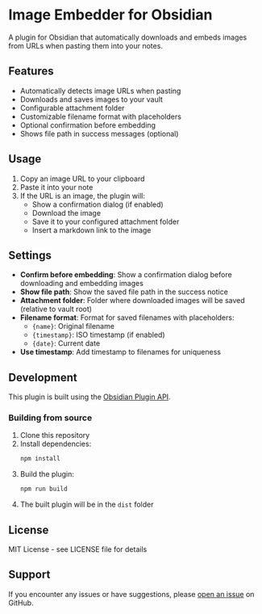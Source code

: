 # Image Embedder for Obsidian

A plugin for Obsidian that automatically downloads and embeds images from URLs when pasting them into your notes.

## Features

- Automatically detects image URLs when pasting
- Downloads and saves images to your vault
- Configurable attachment folder
- Customizable filename format with placeholders
- Optional confirmation before embedding
- Shows file path in success messages (optional)

## Usage

1. Copy an image URL to your clipboard
2. Paste it into your note
3. If the URL is an image, the plugin will:
   - Show a confirmation dialog (if enabled)
   - Download the image
   - Save it to your configured attachment folder
   - Insert a markdown link to the image

## Settings

- **Confirm before embedding**: Show a confirmation dialog before downloading and embedding images
- **Show file path**: Show the saved file path in the success notice
- **Attachment folder**: Folder where downloaded images will be saved (relative to vault root)
- **Filename format**: Format for saved filenames with placeholders:
  - `{name}`: Original filename
  - `{timestamp}`: ISO timestamp (if enabled)
  - `{date}`: Current date
- **Use timestamp**: Add timestamp to filenames for uniqueness

## Development

This plugin is built using the [Obsidian Plugin API](https://github.com/obsidian-community/obsidian-api).

### Building from source

1. Clone this repository
2. Install dependencies:
   ```bash
   npm install
   ```
3. Build the plugin:
   ```bash
   npm run build
   ```
4. The built plugin will be in the `dist` folder

## License

MIT License - see LICENSE file for details

## Support

If you encounter any issues or have suggestions, please [open an issue](https://github.com/yourusername/obsidian-image-embedder/issues) on GitHub.
